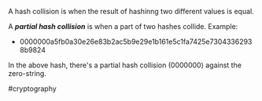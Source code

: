 A hash collision is when the result of hashinng two different values is equal.

A ***partial hash collision*** is when a part of two hashes collide.
Example:

- 0000000a5fb0a30e26e83b2ac5b9e29e1b161e5c1fa7425e73043362938b9824

In the above hash, there's a partial hash collision (0000000) against the zero-string.

#cryptography